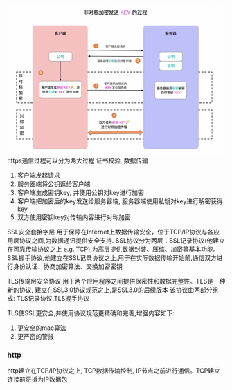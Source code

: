 ![image](./assets/httpsflow.webp)
https通信过程可以分为两大过程
证书校验, 数据传输
1. 客户端发起请求
2. 服务器端将公钥返给客户端
3. 客户端生成密钥key, 并使用公钥对key进行加密
4. 客户端把加密后的key发送给服务器端, 服务器端使用私钥对key进行解密获得key
5. 双方使用密钥key对传输内容进行对称加密

SSL安全套接字层
用于保障在Internet上数据传输安全，位于TCP/IP协议与各应用层协议之间,为数据通讯提供安全支持.
SSL协议分为两层：SSL记录协议(他建立在可靠传输协议之上 e.g. TCP),为高层提供数据封装、压缩、加密等基本功能。
SSL握手协议,他建立在SSL记录协议之上,用于在实际数据传输开始前,通信双方进行身份认证、协商加密算法、交换加密密钥

TLS传输层安全协议
用于两个应用程序之间提供保密性和数据完整性。TLS是一种新的协议, 建立在SSL3.0协议规范之上,是SSL3.0的后续版本
该协议由两部分组成:
TLS记录协议,TLS握手协议

TLS使SSL更安全,并使用协议规范更精确和完善,增强内容如下:
1. 更安全的mac算法
2. 更严密的警报

### http
http建立在TCP/IP协议之上, TCP数据传输控制, IP节点之前进行通信。TCP建立连接前将拆为IP数据包